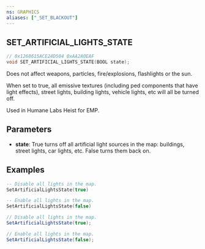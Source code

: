 ```yaml
---
ns: GRAPHICS
aliases: ["_SET_BLACKOUT"]
---
```

## SET_ARTIFICIAL_LIGHTS_STATE

```c
// 0x1268615ACE24D504 0xAA2A0EAF
void SET_ARTIFICIAL_LIGHTS_STATE(BOOL state);
```

Does not affect weapons, particles, fire/explosions, flashlights or the sun.

When set to true, all emissive textures (including ped components that have light effects), street lights, building lights, vehicle lights, etc will all be turned off.

Used in Humane Labs Heist for EMP.

## Parameters
* **state**: True turns off all artificial light sources in the map: buildings, street lights, car lights, etc. False turns them back on.

## Examples
```lua
-- Disable all lights in the map.
SetArtificialLightsState(true)

-- Enable all lights in the map.
SetArtificialLightsState(false)
```

```cs
// Disable all lights in the map.
SetArtificialLightsState(true);

// Enable all lights in the map.
SetArtificialLightsState(false);
```
